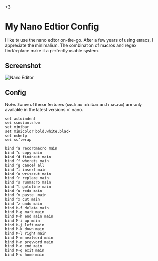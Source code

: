+3

# My Nano Edtior Config

I like to use the nano editor on-the-go. After a few years of using emacs, I appreciate the minimalism. The combination of macros and regex find/replace make it a perfectly usable system.

## Screenshot 

![Nano Editor](../files/Images/nano.JPG)

## Config

Note: Some of these features (such as minibar and macros) are only available in the latest versions of nano. 

```{r,nano,eval=FALSE, echo=TRUE}
set autoindent
set constantshow
set minibar
set minicolor bold,white,black
set nohelp 
set softwrap

bind ^a recordmacro main
bind ^c copy main
bind ^d findnext main
bind ^f whereis main
bind ^g cancel all
bind ^i insert main
bind ^o writeout main
bind ^r replace main
bind ^s runmacro main
bind ^t gotoline main
bind ^u redo main
bind ^v paste  main
bind ^x cut main
bind ^z undo main
bind M-f delete main
bind M-g mark main
bind M-h end main main
bind M-i up main
bind M-j left main
bind M-k down main
bind M-l right main
bind M-m nextword main
bind M-n prevword main
bind M-o end main
bind M-q exit main
bind M-u home main
```
